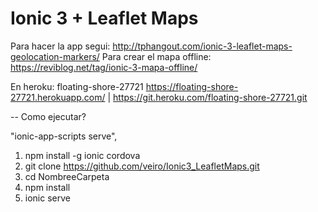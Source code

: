 # Ionic 3 + Leaflet Maps

Para hacer la app segui: http://tphangout.com/ionic-3-leaflet-maps-geolocation-markers/
Para crear el mapa offline: https://reviblog.net/tag/ionic-3-mapa-offline/ 

En heroku:
floating-shore-27721
https://floating-shore-27721.herokuapp.com/ | https://git.heroku.com/floating-shore-27721.git

-- Como ejecutar?

"ionic-app-scripts serve",

1.  npm install -g ionic cordova
2.  git clone https://github.com/veiro/Ionic3_LeafletMaps.git
3.  cd NombreeCarpeta
4.  npm install
5.  ionic serve
